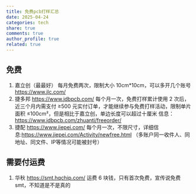 ```yaml
---
title: 免费pcb打样汇总
date: 2025-04-24
categories: tech
share: true
comments: true
author_profile: true
related: true
---
```


## 免费

1. 嘉立创（最最好）
   每月免费两次，限制大小 10cm\*10cm，可以多开几个账号
   https://www.jlc.com/
2. 捷多邦
   https://www.jdbpcb.com/
   每个月一次，免费打样累计使用 2 次后，近三个月内需支付 ≥500 元实付订单，才能继续参与免费打样活动，限制单片面积 ≤100cm²，但是相比于嘉立创，单边长度可以超过十厘米
   信息：https://www.jdbpcb.com/zhuanti/freeorder/
3. 捷配
   https://www.jiepei.com/
   每个月一次，不限尺寸，详细信息:https://www.jiepei.com/Activity/newfree.html  （多账户同一收件人、同地址、同文件、IP等情况可能被封号）

## 需要付运费

1. 华秋
   https://smt.hqchip.com/ 运费 6 块钱，只有首次免费，宣传说免费 smt，不知道是不是真的

